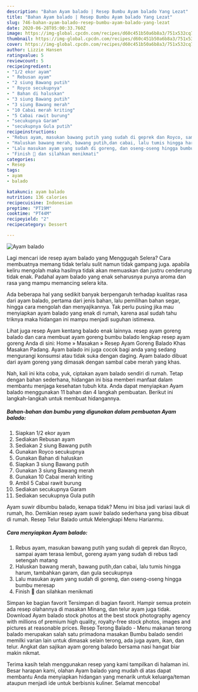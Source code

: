 ```yaml
---
description: "Bahan Ayam balado | Resep Bumbu Ayam balado Yang Lezat"
title: "Bahan Ayam balado | Resep Bumbu Ayam balado Yang Lezat"
slug: 746-bahan-ayam-balado-resep-bumbu-ayam-balado-yang-lezat
date: 2020-06-28T05:00:33.760Z
image: https://img-global.cpcdn.com/recipes/d60c451b50a6b8a3/751x532cq70/ayam-balado-foto-resep-utama.jpg
thumbnail: https://img-global.cpcdn.com/recipes/d60c451b50a6b8a3/751x532cq70/ayam-balado-foto-resep-utama.jpg
cover: https://img-global.cpcdn.com/recipes/d60c451b50a6b8a3/751x532cq70/ayam-balado-foto-resep-utama.jpg
author: Lizzie Hansen
ratingvalue: 5
reviewcount: 5
recipeingredient:
- "1/2 ekor ayam"
- " Rebusan ayam"
- "2 siung Bawang putih"
- " Royco secukupnya"
- " Bahan di haluskan"
- "3 siung Bawang putih"
- "3 siung Bawang merah"
- "10 Cabai merah kriting"
- "5 Cabai rawit burung"
- "secukupnya Garam"
- "secukupnya Gula putih"
recipeinstructions:
- "Rebus ayam, masukan bawang putih yang sudah di geprek dan Royco, sampai ayam terasa lembut, goreng ayam yang sudah di rebus tadi setengah matang"
- "Haluskan bawang merah, bawang putih,dan cabai, lalu tumis hingga harum, tambahkan garam, dan gula secukupnya"
- "Lalu masukan ayam yang sudah di goreng, dan oseng-oseng hingga bumbu meresap"
- "Finish 🥰 dan silahkan menikmati"
categories:
- Resep
tags:
- ayam
- balado

katakunci: ayam balado 
nutrition: 136 calories
recipecuisine: Indonesian
preptime: "PT19M"
cooktime: "PT44M"
recipeyield: "2"
recipecategory: Dessert

---
```



![Ayam balado](https://img-global.cpcdn.com/recipes/d60c451b50a6b8a3/751x532cq70/ayam-balado-foto-resep-utama.jpg)

Lagi mencari ide resep ayam balado yang Menggugah Selera? Cara membuatnya memang tidak terlalu sulit namun tidak gampang juga. apabila keliru mengolah maka hasilnya tidak akan memuaskan dan justru cenderung tidak enak. Padahal ayam balado yang enak seharusnya punya aroma dan rasa yang mampu memancing selera kita.

Ada beberapa hal yang sedikit banyak berpengaruh terhadap kualitas rasa dari ayam balado, pertama dari jenis bahan, lalu pemilihan bahan segar, hingga cara mengolah dan menyajikannya. Tak perlu pusing jika mau menyiapkan ayam balado yang enak di rumah, karena asal sudah tahu triknya maka hidangan ini mampu menjadi suguhan istimewa.

Lihat juga resep Ayam kentang balado enak lainnya. resep ayam goreng balado dan cara membuat ayam goreng bumbu balado lengkap resep ayam goreng Anda di sini: Home » Masakan » Resep Ayam Goreng Balado Khas Masakan Padang. Ayam balado ini juga cocok bagi anda yang sedang mengurangi konsumsi atau tidak suka dengan daging. Ayam balado dibuat dari ayam goreng yang dimasak dengan sambal cabe merah yang khas.


Nah, kali ini kita coba, yuk, ciptakan ayam balado sendiri di rumah. Tetap dengan bahan sederhana, hidangan ini bisa memberi manfaat dalam membantu menjaga kesehatan tubuh kita. Anda dapat menyiapkan Ayam balado menggunakan 11 bahan dan 4 langkah pembuatan. Berikut ini langkah-langkah untuk membuat hidangannya.

<!--inarticleads1-->

##### Bahan-bahan dan bumbu yang digunakan dalam pembuatan Ayam balado:

1. Siapkan 1/2 ekor ayam
1. Sediakan  Rebusan ayam
1. Sediakan 2 siung Bawang putih
1. Gunakan  Royco secukupnya
1. Gunakan  Bahan di haluskan
1. Siapkan 3 siung Bawang putih
1. Gunakan 3 siung Bawang merah
1. Gunakan 10 Cabai merah kriting
1. Ambil 5 Cabai rawit burung
1. Sediakan secukupnya Garam
1. Sediakan secukupnya Gula putih


Ayam suwir dibumbu balado, kenapa tidak? Menu ini bisa jadi variasi lauk di rumah, lho. Demikian resep ayam suwir balado sederhana yang bisa dibuat di rumah. Resep Telur Balado untuk Melengkapi Menu Harianmu. 

<!--inarticleads2-->

##### Cara menyiapkan Ayam balado:

1. Rebus ayam, masukan bawang putih yang sudah di geprek dan Royco, sampai ayam terasa lembut, goreng ayam yang sudah di rebus tadi setengah matang
1. Haluskan bawang merah, bawang putih,dan cabai, lalu tumis hingga harum, tambahkan garam, dan gula secukupnya
1. Lalu masukan ayam yang sudah di goreng, dan oseng-oseng hingga bumbu meresap
1. Finish 🥰 dan silahkan menikmati


Simpan ke bagian favorit Tersimpan di bagian favorit. Hampir semua protein ada resep olahannya di masakan Minang, dan telur ayam juga tidak. Download Ayam balado stock photos at the best stock photography agency with millions of premium high quality, royalty-free stock photos, images and pictures at reasonable prices. Resep Terong Balado - Menu makanan terong balado merupakan salah satu primadona masakan Bumbu balado sendiri memilki varian lain untuk dimasak selain terong, ada juga ayam, ikan, dan telur. Angkat dan sajikan ayam goreng balado bersama nasi hangat biar makin nikmat. 

Terima kasih telah menggunakan resep yang kami tampilkan di halaman ini. Besar harapan kami, olahan Ayam balado yang mudah di atas dapat membantu Anda menyiapkan hidangan yang menarik untuk keluarga/teman ataupun menjadi ide untuk berbisnis kuliner. Selamat mencoba!
